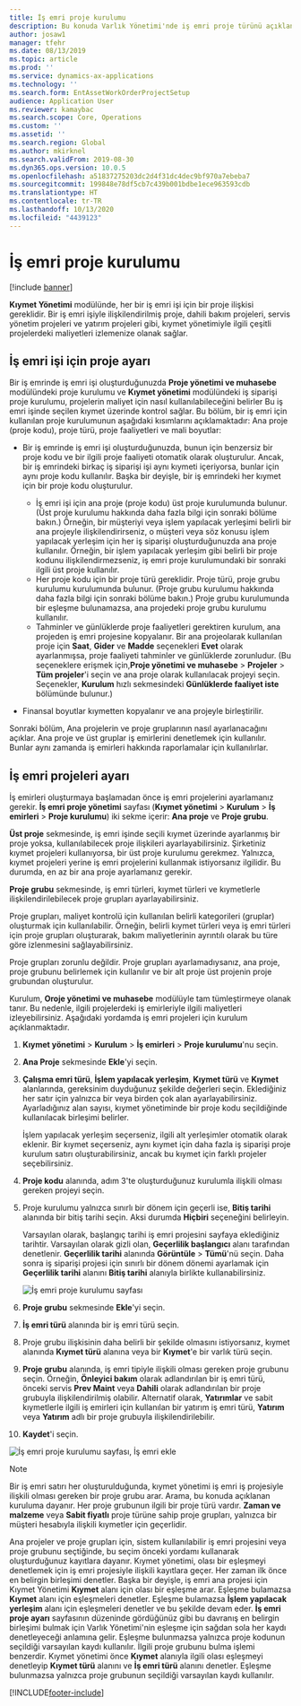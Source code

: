 ```yaml
---
title: İş emri proje kurulumu
description: Bu konuda Varlık Yönetimi'nde iş emri proje türünü açıklanmaktadır.
author: josaw1
manager: tfehr
ms.date: 08/13/2019
ms.topic: article
ms.prod: ''
ms.service: dynamics-ax-applications
ms.technology: ''
ms.search.form: EntAssetWorkOrderProjectSetup
audience: Application User
ms.reviewer: kamaybac
ms.search.scope: Core, Operations
ms.custom: ''
ms.assetid: ''
ms.search.region: Global
ms.author: mkirknel
ms.search.validFrom: 2019-08-30
ms.dyn365.ops.version: 10.0.5
ms.openlocfilehash: a51837275203dc2d4f31dc4dec9bf970a7ebeba7
ms.sourcegitcommit: 199848e78df5cb7c439b001bdbe1ece963593cdb
ms.translationtype: HT
ms.contentlocale: tr-TR
ms.lasthandoff: 10/13/2020
ms.locfileid: "4439123"
---
```

# <a name="work-order-project-setup"></a>İş emri proje kurulumu

[!include [banner](../../includes/banner.md)]

 

**Kıymet Yönetimi** modülünde, her bir iş emri işi için bir proje ilişkisi gereklidir. Bir iş emri işiyle ilişkilendirilmiş proje, dahili bakım projeleri, servis yönetim projeleri ve yatırım projeleri gibi, kıymet yönetimiyle ilgili çeşitli projelerdeki maliyetleri izlemenize olanak sağlar. 

## <a name="project-setup-for-a-work-order-job"></a>İş emri işi için proje ayarı

Bir iş emrinde iş emri işi oluşturduğunuzda **Proje yönetimi ve muhasebe** modülündeki proje kurulumu ve **Kıymet yönetimi** modülündeki iş siparişi proje kurulumu, projelerin maliyet için nasıl kullanılabileceğini belirler Bu iş emri işinde seçilen kıymet üzerinde kontrol sağlar. Bu bölüm, bir iş emri için kullanılan proje kurulumunun aşağıdaki kısımlarını açıklamaktadır: Ana proje (proje kodu), proje türü, proje faaliyetleri ve mali boyutlar:

- Bir iş emrinde iş emri işi oluşturduğunuzda, bunun için benzersiz bir proje kodu ve bir ilgili proje faaliyeti otomatik olarak oluşturulur. Ancak, bir iş emrindeki birkaç iş siparişi işi aynı kıymeti içeriyorsa, bunlar için aynı proje kodu kullanılır. Başka bir deyişle, bir iş emrindeki her kıymet için bir proje kodu oluşturulur.

    - İş emri işi için ana proje (proje kodu) üst proje kurulumunda bulunur. (Üst proje kurulumu hakkında daha fazla bilgi için sonraki bölüme bakın.) Örneğin, bir müşteriyi veya işlem yapılacak yerleşimi belirli bir ana projeyle ilişkilendirirseniz, o müşteri veya söz konusu işlem yapılacak yerleşim için her iş siparişi oluşturduğunuzda ana proje kullanılır. Örneğin, bir işlem yapılacak yerleşim gibi belirli bir proje kodunu ilişkilendirmezseniz, iş emri proje kurulumundaki bir sonraki ilgili üst proje kullanılır.
    - Her proje kodu için bir proje türü gereklidir. Proje türü, proje grubu kurulumu kurulumunda bulunur. (Proje grubu kurulumu hakkında daha fazla bilgi için sonraki bölüme bakın.) Proje grubu kurulumunda bir eşleşme bulunamazsa, ana projedeki proje grubu kurulumu kullanılır.
    - Tahminler ve günlüklerde proje faaliyetleri gerektiren kurulum, ana projeden iş emri projesine kopyalanır. Bir ana projeolarak kullanılan proje için **Saat**, **Gider** ve **Madde** seçenekleri **Evet** olarak ayarlanmışsa, proje faaliyeti tahminler ve günlüklerde zorunludur. (Bu seçeneklere erişmek için,**Proje yönetimi ve muhasebe** \> **Projeler** \> **Tüm projeler**'i seçin ve ana proje olarak kullanılacak projeyi seçin. Seçenekler, **Kurulum** hızlı sekmesindeki **Günlüklerde faaliyet iste** bölümünde bulunur.)

- Finansal boyutlar kıymetten kopyalanır ve ana projeyle birleştirilir.

Sonraki bölüm, Ana projelerin ve proje gruplarının nasıl ayarlanacağını açıklar. Ana proje ve üst gruplar iş emirlerini denetlemek için kullanılır. Bunlar aynı zamanda iş emirleri hakkında raporlamalar için kullanılırlar.

## <a name="set-up-work-order-projects"></a>İş emri projeleri ayarı

İş emirleri oluşturmaya başlamadan önce iş emri projelerini ayarlamanız gerekir. **İş emri proje yönetimi** sayfası (**Kıymet yönetimi** \> **Kurulum** \> **İş emirleri** \> **Proje kurulumu**) iki sekme içerir: **Ana proje** ve **Proje grubu**.

**Üst proje** sekmesinde, iş emri işinde seçili kıymet üzerinde ayarlanmış bir proje yoksa, kullanılabilecek proje ilişkileri ayarlayabilirsiniz. Şirketiniz kıymet projeleri kullanıyorsa, bir üst proje kurulumu gerekmez. Yalnızca, kıymet projeleri yerine iş emri projelerini kullanmak istiyorsanız ilgilidir. Bu durumda, en az bir ana proje ayarlamanız gerekir.

**Proje grubu** sekmesinde, iş emri türleri, kıymet türleri ve kıymetlerle ilişkilendirilebilecek proje grupları ayarlayabilirsiniz.

Proje grupları, maliyet kontrolü için kullanılan belirli kategorileri (gruplar) oluşturmak için kullanılabilir. Örneğin, belirli kıymet türleri veya iş emri türleri için proje grupları oluşturarak, bakım maliyetlerinin ayrıntılı olarak bu türe göre izlenmesini sağlayabilirsiniz.

Proje grupları zorunlu değildir. Proje grupları ayarlamadıysanız, ana proje, proje grubunu belirlemek için kullanılır ve bir alt proje üst projenin proje grubundan oluşturulur.

Kurulum, **Oroje yönetimi ve muhasebe** modülüyle tam tümleştirmeye olanak tanır. Bu nedenle, ilgili projelerdeki iş emirleriyle ilgili maliyetleri izleyebilirsiniz. Aşağıdaki yordamda iş emri projeleri için kurulum açıklanmaktadır.

1. **Kıymet yönetimi** \> **Kurulum** \> **İş emirleri** \> **Proje kurulumu**'nu seçin.
2. **Ana Proje** sekmesinde **Ekle**'yi seçin.
3. **Çalışma emri türü**, **İşlem yapılacak yerleşim**, **Kıymet türü** ve **Kıymet** alanlarında, gereksinim duyduğunuz şekilde değerleri seçin. Eklediğiniz her satır için yalnızca bir veya birden çok alan ayarlayabilirsiniz. Ayarladığınız alan sayısı, kıymet yönetiminde bir proje kodu seçildiğinde kullanılacak birleşimi belirler. 

    İşlem yapılacak yerleşim seçerseniz, ilgili alt yerleşimler otomatik olarak eklenir. Bir kıymet seçerseniz, aynı kıymet için daha fazla iş siparişi proje kurulum satırı oluşturabilirsiniz, ancak bu kıymet için farklı projeler seçebilirsiniz.

4. **Proje kodu** alanında, adım 3'te oluşturduğunuz kurulumla ilişkili olması gereken projeyi seçin.
5. Proje kurulumu yalnızca sınırlı bir dönem için geçerli ise, **Bitiş tarihi** alanında bir bitiş tarihi seçin. Aksi durumda **Hiçbiri** seçeneğini belirleyin.

    Varsayılan olarak, başlangıç tarihi iş emri projesini sayfaya eklediğiniz tarihtir. Varsayılan olarak gizli olan, **Geçerlilik başlangıcı** alanı tarafından denetlenir. **Geçerlilik tarihi** alanında **Görüntüle** \> **Tümü**'nü seçin. Daha sonra iş siparişi projesi için sınırlı bir dönem dönemi ayarlamak için **Geçerlilik tarihi** alanını **Bitiş tarihi** alanıyla birlikte kullanabilirsiniz.

    ![İş emri proje kurulumu sayfası](media/17-setup-for-work-orders.png)

6. **Proje grubu** sekmesinde **Ekle**'yi seçin.
7. **İş emri türü** alanında bir iş emri türü seçin.
8. Proje grubu ilişkisinin daha belirli bir şekilde olmasını istiyorsanız, kıymet alanında **Kıymet türü** alanına veya bir **Kıymet**'e bir varlık türü seçin.
9. **Proje grubu** alanında, iş emri tipiyle ilişkili olması gereken proje grubunu seçin. Örneğin, **Önleyici bakım** olarak adlandırılan bir iş emri türü, önceki servis **Prev Maint** veya **Dahili** olarak adlandırılan bir proje grubuyla ilişkilendirilmiş olabilir. Alternatif olarak, **Yatırımlar** ve sabit kıymetlerle ilgili iş emirleri için kullanılan bir yatırım iş emri türü, **Yatırım** veya **Yatırım** adlı bir proje grubuyla ilişkilendirilebilir.
10. **Kaydet**'i seçin.

![İş emri proje kurulumu sayfası, İş emri ekle](media/18-setup-for-work-orders.png)

> [!NOTE]
> Bir iş emri satırı her oluşturulduğunda, kıymet yönetimi iş emri iş projesiyle ilişkili olması gereken bir proje grubu arar. Arama, bu konuda açıklanan kuruluma dayanır. Her proje grubunun ilgili bir proje türü vardır. **Zaman ve malzeme** veya **Sabit fiyatlı** proje türüne sahip proje grupları, yalnızca bir müşteri hesabıyla ilişkili kıymetler için geçerlidir.
>
> Ana projeler ve proje grupları için, sistem kullanılabilir iş emri projesini veya proje grubunu seçtiğinde, bu seçim önceki yordamı kullanarak oluşturduğunuz kayıtlara dayanır. Kıymet yönetimi, olası bir eşleşmeyi denetlemek için iş emri projesiyle ilişkili kayıtlara geçer. Her zaman ilk önce en belirgin birleşimi denetler. Başka bir deyişle, iş emri ana projesi için Kıymet Yönetimi **Kıymet** alanı için olası bir eşleşme arar. Eşleşme bulamazsa **Kıymet** alanı için eşleşmeleri denetler. Eşleşme bulamazsa **İşlem yapılacak yerleşim** alanı için eşleşmeleri denetler ve bu şekilde devam eder. **İş emri proje ayarı** sayfasının düzeninde gördüğünüz gibi bu davranış en belirgin birleşimi bulmak için Varlık Yönetimi'nin eşleşme için sağdan sola her kaydı denetleyeceği anlamına gelir. Eşleşme bulunmazsa yalnızca proje kodunun seçildiği varsayılan kaydı kullanılır. İlgili proje grubunu bulma işlemi benzerdir. Kıymet yönetimi önce **Kıymet** alanıyla ilgili olası eşleşmeyi denetleyip **Kıymet türü** alanını ve **İş emri türü** alanını denetler. Eşleşme bulunmazsa yalnızca proje grubunun seçildiği varsayılan kaydı kullanılır.


[!INCLUDE[footer-include](../../../includes/footer-banner.md)]